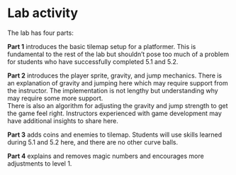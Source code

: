 # Lab activity

The lab has four parts:

**Part 1** introduces the basic tilemap setup for a platformer. This is fundamental to the rest of the lab but shouldn’t pose too much of a problem for students who have successfully completed 5.1 and 5.2.

**Part 2** introduces the player sprite, gravity, and jump mechanics. There is an explanation of gravity and jumping here which may require support from the instructor. The implementation is not lengthy but understanding why may require some more support.\
There is also an algorithm for adjusting the gravity and jump strength to get the game feel right. Instructors experienced with game development may have additional insights to share here.

**Part 3** adds coins and enemies to tilemap. Students will use skills learned during 5.1 and 5.2 here, and there are no other curve balls.

**Part 4** explains and removes magic numbers and encourages more adjustments to level 1.
